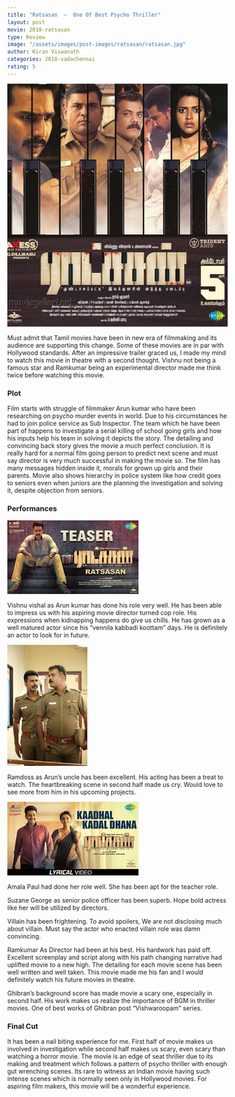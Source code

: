 ```yaml
---
title: "Ratsasan  –  One Of Best Psycho Thriller"
layout: post
movie: 2018-ratsasan
type: Review
image: "/assets/images/post-images/ratsasan/ratsasan.jpg"
author: Kiran Viswanath
categories: 2018-vadachennai
rating: 5
---
```


![Ratsasan banner](/assets/images/post-images/vada-chennai/Ratsasan-Movie-poster3.jpg)
			
Must admit that Tamil movies have been in new era of filmmaking and its audience are supporting this change.
Some of these movies are in par with Hollywood standards. After an impressive trailer graced us, I made my mind to watch this 
movie in theatre with a second thought. Vishnu not being a famous star and Ramkumar being an experimental director made me think twice
before watching this movie.

### Plot

Film starts with struggle of filmmaker Arun kumar who have been researching on psycho murder events in world.
Due to his circumstances he had to join police service as Sub Inspector. The team which he have been part of happens to investigate 
a serial killing of school going girls and how his inputs  help his team in solving it depicts the story.
The detailing and convincing back story gives the movie a much perfect conclusion. It is really hard for a normal film going person 
to predict next scene and must say director is very much successful in making the movie so. The film has many messages hidden inside it, 
morals for grown up girls and their parents. Movie also shows hierarchy in police system like how credit goes to seniors 
even when juniors are the planning the investigation and solving it, despite objection from seniors. 

### Performances

![Vishnu in Ratsasan](/assets/images/post-images/vada-chennai/actor_ratsasan.jpg)

Vishnu vishal as Arun kumar has done his role very well. He has been able to impress us with his aspiring movie director turned cop role.
His expressions when kidnapping happens do give us chills. He has grown as a well matured actor since his “vennila kabbadi koottam” days.
He is definitely an actor to look for in future.

![Ramdoss in Ratsasan](/assets/images/post-images/vada-chennai/ramdoss_ratsasan.jpg)

Ramdoss as Arun’s uncle has been excellent. His acting has been a treat to watch. The heartbreaking scene in second half made us cry.
Would love to see more from him in his upcoming projects.

![Amala Paul in Ratsasan](/assets/images/post-images/vada-chennai/actress_ratsasan.jpg)

Amala Paul had done her  role well. She has been apt for the teacher role.

Suzane George as senior police officer has been superb. Hope bold actress like her will be utilized by directors.

Villain has been frightening. To avoid spoilers, We are not disclosing much about villain. Must say the actor who enacted villain role
was damn convincing.

Ramkumar As Director had been at his best. His hardwork has paid off. Excellent screenplay and script along with his 
path changing narrative had uplifted movie to a new high. The detailing for each movie scene has been well written and well taken.
This movie made me his fan and I would definitely watch his future movies in theatre.

Ghibran’s  background score has made movie a scary one, especially in second half. His work makes us realize 
the importance of BGM in thriller movies. One of best works of Ghibran post “Vishwaroopam” series.

### Final Cut

It has been a nail biting experience for me. First half of movie makes us involved in investigation while second half makes us scary, 
even scary than watching a horror movie.  The  movie is an edge of seat thriller due to its making and treatment which 
follows  a pattern of  psycho thriller with enough gut wrenching scenes.
Its rare to witness an Indian movie having such intense scenes which is normally seen only in Hollywood movies. 
For aspiring film makers, this movie will be a wonderful experience.





